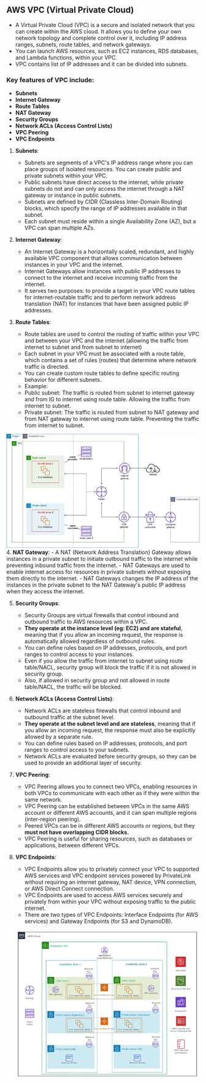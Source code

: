 ## AWS VPC (Virtual Private Cloud)

- A Virtual Private Cloud (VPC) is a secure and isolated network that you can create within the AWS cloud. It allows you to define your own network topology and complete control over it, including IP address ranges, subnets, route tables, and network gateways.
- You can launch AWS resources, such as EC2 instances, RDS databases, and Lambda functions, within your VPC.
- VPC contains list of IP addresses and it can be divided into subnets.

### Key features of VPC include:
- **Subnets**
- **Internet Gateway**
- **Route Tables**
- **NAT Gateway**
- **Security Groups**
- **Network ACLs (Access Control Lists)**
- **VPC Peering**
- **VPC Endpoints**

1. **Subnets**:
    - Subnets are segments of a VPC's IP address range where you can place groups of isolated resources. You can create public and private subnets within your VPC.
    - Public subnets have direct access to the internet, while private subnets do not and can only access the internet through a NAT gateway or instance in public subnets.
    - Subnets are defined by CIDR (Classless Inter-Domain Routing) blocks, which specify the range of IP addresses available in that subnet.
    - Each subnet must reside within a single Availability Zone (AZ), but a VPC can span multiple AZs.

2. **Internet Gateway**:
    - An Internet Gateway is a horizontally scaled, redundant, and highly available VPC component that allows communication between instances in your VPC and the internet.
    - Internet Gateways allow instances with public IP addresses to connect to the internet and receive incoming traffic from the internet.
    - It serves two purposes: to provide a target in your VPC route tables for internet-routable traffic and to perform network address translation (NAT) for instances that have been assigned public IP addresses.

3. **Route Tables**:
    - Route tables are used to control the routing of traffic within your VPC and between your VPC and the internet.(allowing the traffic from internet to subnet and from subnet to internet)
    - Each subnet in your VPC must be associated with a route table, which contains a set of rules (routes) that determine where network traffic is directed.
    - You can create custom route tables to define specific routing behavior for different subnets.
    - Example: 
    - Public subnet: The traffic is routed from subnet to internet gateway and from IG to internet using route table. Allowing the traffic from internet to subnet.
    - Private subnet: The traffic is routed from subnet to NAT gateway and from NAT gateway to internet using route table. Preventing the traffic from internet to subnet.
    
![alt text](image-1.png)
4. **NAT Gateway**:
    - A NAT (Network Address Translation) Gateway allows instances in a private subnet to initiate outbound traffic to the internet while preventing inbound traffic from the internet.
    - NAT Gateways are used to enable internet access for resources in private subnets without exposing them directly to the internet.
    - NAT Gateways changes the IP address of the instances in the private subnet to the NAT Gateway's public IP address when they access the internet.

5. **Security Groups**:
    - Security Groups are virtual firewalls that control inbound and outbound traffic to AWS resources within a VPC.
    - **They operate at the instance level (eg: EC2) and are stateful**, meaning that if you allow an incoming request, the response is automatically allowed regardless of outbound rules.
    - You can define rules based on IP addresses, protocols, and port ranges to control access to your instances.
    - Even if you allow the traffic from internet to subnet using route table/NACL, security group will block the traffic if it is not allowed in security group.
    - Also, if allowed in security group and not allowed in route table/NACL, the traffic will be blocked.

6. **Network ACLs (Access Control Lists)**:
    - Network ACLs are stateless firewalls that control inbound and outbound traffic at the subnet level.
    - **They operate at the subnet level and are stateless**, meaning that if you allow an incoming request, the response must also be explicitly allowed by a separate rule.
    - You can define rules based on IP addresses, protocols, and port ranges to control access to your subnets.
    - Network ACLs are evaluated before security groups, so they can be used to provide an additional layer of security.

7. **VPC Peering**:
    - VPC Peering allows you to connect two VPCs, enabling resources in both VPCs to communicate with each other as if they were within the same network.
    - VPC Peering can be established between VPCs in the same AWS account or different AWS accounts, and it can span multiple regions (inter-region peering).
    - Peered VPCs can be in different AWS accounts or regions, but they **must not have overlapping CIDR blocks.**
    - VPC Peering is useful for sharing resources, such as databases or applications, between different VPCs.

8. **VPC Endpoints**:
    - VPC Endpoints allow you to privately connect your VPC to supported AWS services and VPC endpoint services powered by PrivateLink without requiring an internet gateway, NAT device, VPN connection, or AWS Direct Connect connection.
    - VPC Endpoints are used to access AWS services securely and privately from within your VPC without exposing traffic to the public internet.
    - There are two types of VPC Endpoints: Interface Endpoints (for AWS services) and Gateway Endpoints (for S3 and DynamoDB).

    ![alt text](image.png)